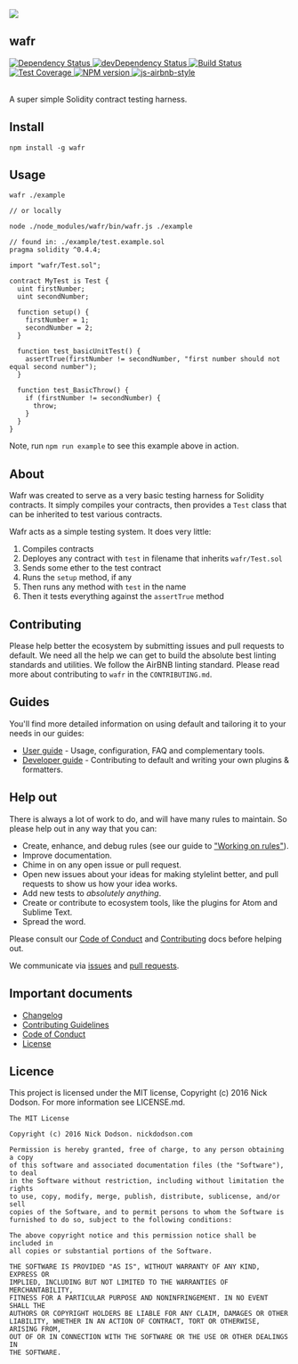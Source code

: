 <img src="https://github.com/SilentCicero/wafr/blob/master/assets/wafr-logo.png">

## wafr

<div>
  <!-- Dependency Status -->
  <a href="https://david-dm.org/SilentCicero/wafr">
    <img src="https://david-dm.org/SilentCicero/wafr.svg" alt="Dependency Status" />
  </a>

  <!-- devDependency Status -->
  <a href="https://david-dm.org/SilentCicero/wafr#info=devDependencies">
    <img src="https://david-dm.org/SilentCicero/wafr/status.svg" alt="devDependency Status" />
  </a>

  <!-- Build Status -->
  <a href="https://travis-ci.org/SilentCicero/wafr">
    <img src="https://travis-ci.org/SilentCicero/wafr.svg" alt="Build Status" />
  </a>

  <!-- Test Coverage -->
  <a href="https://coveralls.io/r/SilentCicero/wafr">
    <img src="https://coveralls.io/repos/github/SilentCicero/wafr/badge.svg" alt="Test Coverage" />
  </a>

  <!-- NPM Version -->
  <a href="https://www.npmjs.org/package/wafr">
    <img src="http://img.shields.io/npm/v/wafr.svg" alt="NPM version" />
  </a>

  <!-- Javascript Style -->
  <a href="http://airbnb.io/javascript/">
    <img src="https://img.shields.io/badge/code%20style-airbnb-brightgreen.svg" alt="js-airbnb-style" />
  </a>
</div>

<br />

A super simple Solidity contract testing harness.

## Install

```
npm install -g wafr
```

## Usage

```
wafr ./example

// or locally

node ./node_modules/wafr/bin/wafr.js ./example
```

```
// found in: ./example/test.example.sol
pragma solidity ^0.4.4;

import "wafr/Test.sol";

contract MyTest is Test {
  uint firstNumber;
  uint secondNumber;

  function setup() {
    firstNumber = 1;
    secondNumber = 2;
  }

  function test_basicUnitTest() {
    assertTrue(firstNumber != secondNumber, "first number should not equal second number");
  }

  function test_BasicThrow() {
    if (firstNumber != secondNumber) {
      throw;
    }
  }
}
```

Note, run `npm run example` to see this example above in action.

## About

Wafr was created to serve as a very basic testing harness for Solidity contracts. It simply compiles your contracts, then provides a `Test` class that can be inherited to test various contracts.

Wafr acts as a simple testing system. It does very little:

1. Compiles contracts
2. Deployes any contract with `test` in filename that inherits `wafr/Test.sol`
3. Sends some ether to the test contract
4. Runs the `setup` method, if any
5. Then runs any method with `test` in the name
6. Then it tests everything against the `assertTrue` method

## Contributing

Please help better the ecosystem by submitting issues and pull requests to default. We need all the help we can get to build the absolute best linting standards and utilities. We follow the AirBNB linting standard. Please read more about contributing to `wafr` in the `CONTRIBUTING.md`.

## Guides

You'll find more detailed information on using default and tailoring it to your needs in our guides:

- [User guide](docs/user-guide.md) - Usage, configuration, FAQ and complementary tools.
- [Developer guide](docs/developer-guide.md) - Contributing to default and writing your own plugins & formatters.

## Help out

There is always a lot of work to do, and will have many rules to maintain. So please help out in any way that you can:

- Create, enhance, and debug rules (see our guide to ["Working on rules"](CONTRIBUTING.md)).
- Improve documentation.
- Chime in on any open issue or pull request.
- Open new issues about your ideas for making stylelint better, and pull requests to show us how your idea works.
- Add new tests to *absolutely anything*.
- Create or contribute to ecosystem tools, like the plugins for Atom and Sublime Text.
- Spread the word.

Please consult our [Code of Conduct](CODE_OF_CONDUCT.md) and [Contributing](.github/CONTRIBUTING.md) docs before helping out.

We communicate via [issues](https://github.com/SilentCicero/wafr/issues) and [pull requests](https://github.com/SilentCicero/wafr/pulls).

## Important documents

- [Changelog](CHANGELOG.md)
- [Contributing Guidelines](.github/CONTRIBUTING.md)
- [Code of Conduct](CODE_OF_CONDUCT.md)
- [License](https://raw.githubusercontent.com/SilentCicero/wafr/master/LICENSE)

## Licence

This project is licensed under the MIT license, Copyright (c) 2016 Nick Dodson. For more information see LICENSE.md.

```
The MIT License

Copyright (c) 2016 Nick Dodson. nickdodson.com

Permission is hereby granted, free of charge, to any person obtaining a copy
of this software and associated documentation files (the "Software"), to deal
in the Software without restriction, including without limitation the rights
to use, copy, modify, merge, publish, distribute, sublicense, and/or sell
copies of the Software, and to permit persons to whom the Software is
furnished to do so, subject to the following conditions:

The above copyright notice and this permission notice shall be included in
all copies or substantial portions of the Software.

THE SOFTWARE IS PROVIDED "AS IS", WITHOUT WARRANTY OF ANY KIND, EXPRESS OR
IMPLIED, INCLUDING BUT NOT LIMITED TO THE WARRANTIES OF MERCHANTABILITY,
FITNESS FOR A PARTICULAR PURPOSE AND NONINFRINGEMENT. IN NO EVENT SHALL THE
AUTHORS OR COPYRIGHT HOLDERS BE LIABLE FOR ANY CLAIM, DAMAGES OR OTHER
LIABILITY, WHETHER IN AN ACTION OF CONTRACT, TORT OR OTHERWISE, ARISING FROM,
OUT OF OR IN CONNECTION WITH THE SOFTWARE OR THE USE OR OTHER DEALINGS IN
THE SOFTWARE.
```
